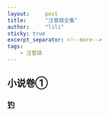 ```yaml
---
layout:     post
title:      "汪曾祺全集"
author:     "lili"
sticky: true
excerpt_separator: <!--more-->
tags:
    - 汪曾祺
---
```




 <!--more-->



## 小说卷①

### [钓](/wangquanji/diao)

